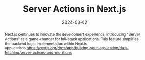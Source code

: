 ---
title: Server Actions in Next.js
date: '2024-03-02'
published: true
abstract: Next.js continues to innovate the development experience, introducing "Server Actions" as a game-changer for full-stack applications. This feature simplifies the backend logic implementation within Next.js applications.https://nextjs.org/docs/app/building-your-application/data-fetching/server-actions-and-mutations
---